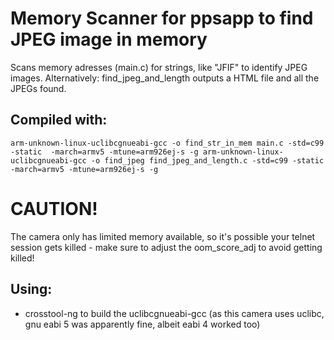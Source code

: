 # Memory Scanner for ppsapp to find JPEG image in memory

Scans memory adresses (main.c) for strings, like "JFIF" to identify JPEG images.
Alternatively: find_jpeg_and_length outputs a HTML file and all the JPEGs found.

## Compiled with:
`
arm-unknown-linux-uclibcgnueabi-gcc -o find_str_in_mem main.c -std=c99 -static  -march=armv5 -mtune=arm926ej-s -g
arm-unknown-linux-uclibcgnueabi-gcc -o find_jpeg find_jpeg_and_length.c -std=c99 -static  -march=armv5 -mtune=arm926ej-s -g
`

# CAUTION!
The camera only has limited memory available, so it's possible your telnet session gets killed - make sure to adjust the oom_score_adj to avoid getting killed!

## Using:
- crosstool-ng to build the uclibcgnueabi-gcc (as this camera uses uclibc, gnu eabi 5 was apparently fine, albeit eabi 4 worked too)

